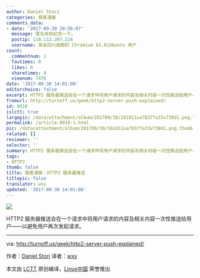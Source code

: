 ```yaml
---
author: Daniel Stori
categories: 极客漫画
comments_data:
- date: '2017-09-30 20:56:07'
  message: 匿名发帖纪念一下。
  postip: 118.112.207.224
  username: 来自四川成都的 Chromium 61.0|Ubuntu 用户
count:
  commentnum: 1
  favtimes: 0
  likes: 0
  sharetimes: 0
  viewnum: 7476
date: '2017-09-30 14:01:00'
editorchoice: false
excerpt: HTTP2 服务器推送会在一个请求中将用户请求的内容及相关内容一次性推送给用户——以避免用户再次发起请求。
fromurl: http://turnoff.us/geek/http2-server-push-explained/
id: 8918
islctt: true
largepic: /data/attachment/album/201709/30/161811ua7837fa33v738di.png.large.jpg
permalink: /article-8918-1.html
pic: /data/attachment/album/201709/30/161811ua7837fa33v738di.png.thumb.jpg
related: []
reviewer: ''
selector: ''
summary: HTTP2 服务器推送会在一个请求中将用户请求的内容及相关内容一次性推送给用户——以避免用户再次发起请求。
tags:
- HTTP2
thumb: false
title: 极客漫画：HTTP2 服务器推送
titlepic: false
translator: wxy
updated: '2017-09-30 14:01:00'
---
```


![](/data/attachment/album/201709/30/161811ua7837fa33v738di.png)


HTTP2 服务器推送会在一个请求中将用户请求的内容及相关内容一次性推送给用户——以避免用户再次发起请求。




---


via: <http://turnoff.us/geek/http2-server-push-explained/>


作者：[Daniel Stori](http://turnoff.us/about/) 译者：[wxy](https://github.com/wxy)


本文由 [LCTT](https://github.com/LCTT/TranslateProject) 原创编译，[Linux中国](https://linux.cn/) 荣誉推出